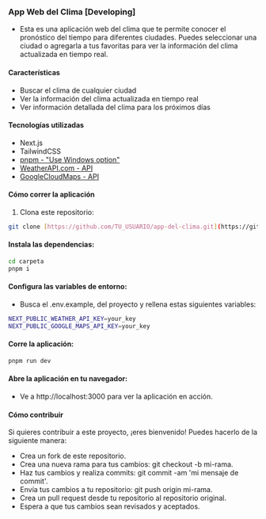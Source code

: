 ### App Web del Clima [Developing]

- Esta es una aplicación web del clima que te permite conocer el pronóstico del tiempo para diferentes ciudades. Puedes seleccionar una ciudad o agregarla a tus favoritas para ver la información del clima actualizada en tiempo real.

#### Características

- Buscar el clima de cualquier ciudad
- Ver la información del clima actualizada en tiempo real
- Ver información detallada del clima para los próximos días

#### Tecnologías utilizadas

- Next.js
- TailwindCSS
- [pnpm - "Use Windows option"](https://pnpm.io/es/installation)
- [WeatherAPI.com - API](https://rapidapi.com/weatherapi/api/weatherapi-com/)
- [GoogleCloudMaps - API](https://mapsplatform.google.com/intl/es-419/)

#### Cómo correr la aplicación

1. Clona este repositorio:

```bash
git clone [https://github.com/TU_USUARIO/app-del-clima.git](https://github.com/JJozef/geo-weather.git)
```

#### Instala las dependencias:

```bash
cd carpeta
pnpm i
```

#### Configura las variables de entorno:

- Busca el .env.example, del proyecto y rellena estas siguientes variables:

```bash
NEXT_PUBLIC_WEATHER_API_KEY=your_key
NEXT_PUBLIC_GOOGLE_MAPS_API_KEY=your_key
```

#### Corre la aplicación:

```bash
pnpm run dev
```

#### Abre la aplicación en tu navegador:

- Ve a http://localhost:3000 para ver la aplicación en acción.

#### Cómo contribuir

Si quieres contribuir a este proyecto, ¡eres bienvenido! Puedes hacerlo de la siguiente manera:

- Crea un fork de este repositorio.
- Crea una nueva rama para tus cambios: git checkout -b mi-rama.
- Haz tus cambios y realiza commits: git commit -am 'mi mensaje de commit'.
- Envía tus cambios a tu repositorio: git push origin mi-rama.
- Crea un pull request desde tu repositorio al repositorio original.
- Espera a que tus cambios sean revisados y aceptados.

